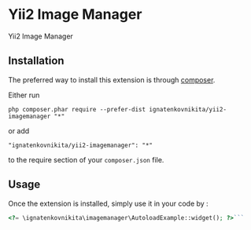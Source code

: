 Yii2 Image Manager
==================
Yii2 Image Manager

Installation
------------

The preferred way to install this extension is through [composer](http://getcomposer.org/download/).

Either run

```
php composer.phar require --prefer-dist ignatenkovnikita/yii2-imagemanager "*"
```

or add

```
"ignatenkovnikita/yii2-imagemanager": "*"
```

to the require section of your `composer.json` file.


Usage
-----

Once the extension is installed, simply use it in your code by  :

```php
<?= \ignatenkovnikita\imagemanager\AutoloadExample::widget(); ?>```